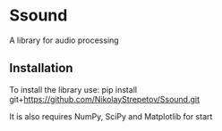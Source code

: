 # Ssound

A library for audio processing

## Installation

To install the library use:
pip install git+https://github.com/NikolayStrepetov/Ssound.git

It is also requires NumPy, SciPy and Matplotlib for start
